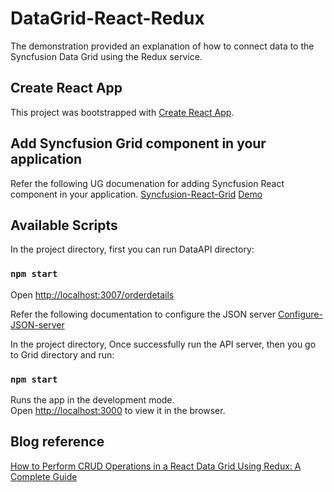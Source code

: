# DataGrid-React-Redux

The demonstration provided an explanation of how to connect data to the Syncfusion Data Grid using the Redux service.

## Create React App 

This project was bootstrapped with [Create React App](https://github.com/facebook/create-react-app).

## Add Syncfusion Grid component in your application

Refer the following UG documenation for adding Syncfusion React component in your application.
[Syncfusion-React-Grid](https://ej2.syncfusion.com/react/documentation/grid/getting-started/#adding-syncfusion-grid-packages)
[Demo](https://ej2.syncfusion.com/react/documentation/grid/getting-started/#adding-syncfusion-grid-packages)

## Available Scripts

In the project directory, first you can run DataAPI directory:

### `npm start`

Open [http://localhost:3007/orderdetails](http://localhost:3007/orderdetails)

Refer the following documentation to configure the JSON server
[Configure-JSON-server](https://github.com/typicode/json-server)


In the project directory, Once successfully run the API server, then you go to Grid directory and run:

### `npm start`

Runs the app in the development mode.\
Open [http://localhost:3000](http://localhost:3000) to view it in the browser.

## Blog reference
[How to Perform CRUD Operations in a React Data Grid Using Redux: A Complete Guide](https://www.syncfusion.com/blogs/post/how-to-perform-crud-operations-in-a-react-data-grid-using-redux-a-complete-guide.aspx)
